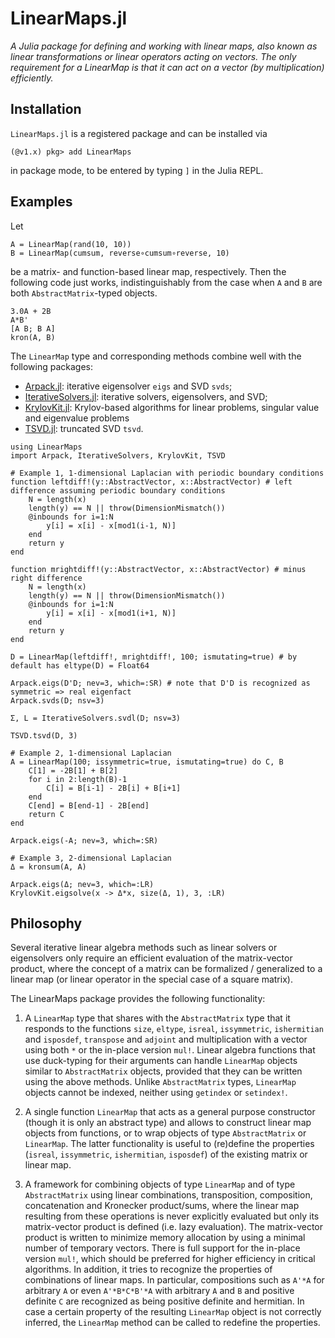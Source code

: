 # LinearMaps.jl

*A Julia package for defining and working with linear maps, also known as linear transformations or linear operators acting on vectors. The only requirement for a LinearMap is that it can act on a vector (by multiplication) efficiently.*

## Installation

`LinearMaps.jl` is a registered package and can be installed via

    (@v1.x) pkg> add LinearMaps

in package mode, to be entered by typing `]` in the Julia REPL.

## Examples

Let

    A = LinearMap(rand(10, 10))
    B = LinearMap(cumsum, reverse∘cumsum∘reverse, 10)
    
be a matrix- and function-based linear map, respectively. Then the following code just works,
indistinguishably from the case when `A` and `B` are both `AbstractMatrix`-typed objects.

```
3.0A + 2B
A*B'
[A B; B A]
kron(A, B)
```

The `LinearMap` type and corresponding methods combine well with the following packages:
* [Arpack.jl](https://github.com/JuliaLinearAlgebra/Arpack.jl): iterative eigensolver
  `eigs` and SVD `svds`;
* [IterativeSolvers.jl](https://github.com/JuliaMath/IterativeSolvers.jl): iterative
  solvers, eigensolvers, and SVD;
* [KrylovKit.jl](https://github.com/Jutho/KrylovKit.jl): Krylov-based algorithms for linear problems, singular value and eigenvalue problems
* [TSVD.jl](https://github.com/andreasnoack/TSVD.jl): truncated SVD `tsvd`.

```
using LinearMaps
import Arpack, IterativeSolvers, KrylovKit, TSVD

# Example 1, 1-dimensional Laplacian with periodic boundary conditions
function leftdiff!(y::AbstractVector, x::AbstractVector) # left difference assuming periodic boundary conditions
    N = length(x)
    length(y) == N || throw(DimensionMismatch())
    @inbounds for i=1:N
        y[i] = x[i] - x[mod1(i-1, N)]
    end
    return y
end

function mrightdiff!(y::AbstractVector, x::AbstractVector) # minus right difference
    N = length(x)
    length(y) == N || throw(DimensionMismatch())
    @inbounds for i=1:N
        y[i] = x[i] - x[mod1(i+1, N)]
    end
    return y
end

D = LinearMap(leftdiff!, mrightdiff!, 100; ismutating=true) # by default has eltype(D) = Float64

Arpack.eigs(D'D; nev=3, which=:SR) # note that D'D is recognized as symmetric => real eigenfact
Arpack.svds(D; nsv=3)

Σ, L = IterativeSolvers.svdl(D; nsv=3)

TSVD.tsvd(D, 3)

# Example 2, 1-dimensional Laplacian
A = LinearMap(100; issymmetric=true, ismutating=true) do C, B
    C[1] = -2B[1] + B[2]
    for i in 2:length(B)-1
        C[i] = B[i-1] - 2B[i] + B[i+1]
    end
    C[end] = B[end-1] - 2B[end]
    return C
end

Arpack.eigs(-A; nev=3, which=:SR)

# Example 3, 2-dimensional Laplacian
Δ = kronsum(A, A)

Arpack.eigs(Δ; nev=3, which=:LR)
KrylovKit.eigsolve(x -> Δ*x, size(Δ, 1), 3, :LR)
```

## Philosophy

Several iterative linear algebra methods such as linear solvers or eigensolvers
only require an efficient evaluation of the matrix-vector product, where the
concept of a matrix can be formalized / generalized to a linear map (or linear
operator in the special case of a square matrix).

The LinearMaps package provides the following functionality:

1.  A `LinearMap` type that shares with the `AbstractMatrix` type that it
    responds to the functions `size`, `eltype`, `isreal`, `issymmetric`,
    `ishermitian` and `isposdef`, `transpose` and `adjoint` and multiplication
    with a vector using both `*` or the in-place version `mul!`. Linear algebra
    functions that use duck-typing for their arguments can handle `LinearMap`
    objects similar to `AbstractMatrix` objects, provided that they can be
    written using the above methods. Unlike `AbstractMatrix` types, `LinearMap`
    objects cannot be indexed, neither using `getindex` or `setindex!`.

2.  A single function `LinearMap` that acts as a general purpose
    constructor (though it is only an abstract type) and allows to construct
    linear map objects from functions, or to wrap objects of type
    `AbstractMatrix` or `LinearMap`. The latter functionality is useful to
    (re)define the properties (`isreal`, `issymmetric`, `ishermitian`,
    `isposdef`) of the existing matrix or linear map.

3.  A framework for combining objects of type `LinearMap` and of type
    `AbstractMatrix` using linear combinations, transposition, composition,
    concatenation and Kronecker product/sums,
    where the linear map resulting from these operations is never explicitly
    evaluated but only its matrix-vector product is defined (i.e. lazy
    evaluation). The matrix-vector product is written to minimize memory
    allocation by using a minimal number of temporary vectors. There is full
    support for the in-place version `mul!`, which should be preferred for
    higher efficiency in critical algorithms. In addition, it tries to recognize
    the properties of combinations of linear maps. In particular, compositions
    such as `A'*A` for arbitrary `A` or even `A'*B*C*B'*A` with arbitrary `A`
    and `B` and positive definite `C` are recognized as being positive definite
    and hermitian. In case a certain property of the resulting `LinearMap`
    object is not correctly inferred, the `LinearMap` method can be called to
    redefine the properties.